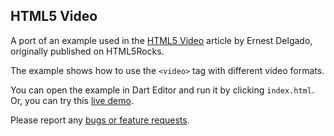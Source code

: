 ## HTML5 Video

A port of an example used in the
[HTML5 Video](http://www.html5rocks.com/en/tutorials/video/basics/)
article by Ernest Delgado, originally published on HTML5Rocks.

The example shows how to use the `<video>` tag with different video formats.

You can open the example in Dart Editor and run it by clicking `index.html`.
Or, you can try this
[live demo](http://www.dartlang.org/samples/video/).

Please report any [bugs or feature requests](http://dartbug.com/new).
